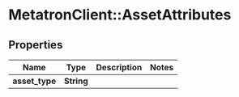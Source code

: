 # MetatronClient::AssetAttributes

## Properties
Name | Type | Description | Notes
------------ | ------------- | ------------- | -------------
**asset_type** | **String** |  | 


